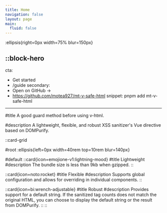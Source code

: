 ```yaml
---
title: Home
navigation: false
layout: page
main:
  fluid: false
---
```


:ellipsis{right=0px width=75% blur=150px}

::block-hero
---
cta:
  - Get started
  - /guide
secondary:
  - Open on GitHub →
  - https://github.com/motea927/mt-v-safe-html
snippet: pnpm add mt-v-safe-html
---

#title
A good guard method before using v-html.

#description
A lightweight, flexible, and robust XSS sanitizer's Vue directive based on DOMPurify.

::card-grid

#root
:ellipsis{left=0px width=40rem top=10rem blur=140px}

#default
  ::card{icon=emojione-v1:lightning-mood}
  #title
  Lightweight
  #description
  The bundle size is less than 9kb when gzipped.
  ::

  ::card{icon=noto:rocket}
  #title
  Flexible
  #description
  Supports global configuration and allows for overriding in individual components.
  ::

  ::card{icon=bi:wrench-adjustable}
  #title
  Robust
  #description
  Provides support for a default string. If the sanitized tag counts does not match the original HTML, you can choose to display the default string or the result from DOMPurify.
  ::
::
